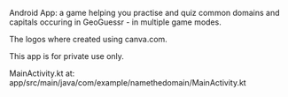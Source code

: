 Android App: a game helping you practise and quiz common domains and capitals occuring in GeoGuessr - in multiple game modes.

The logos where created using canva.com.

This app is for private use only.

MainActivity.kt at:
app/src/main/java/com/example/namethedomain/MainActivity.kt
